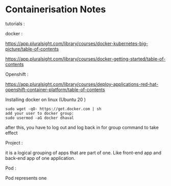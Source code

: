 # Containerisation Notes

tutorials :

docker :

https://app.pluralsight.com/library/courses/docker-kubernetes-big-picture/table-of-contents

https://app.pluralsight.com/library/courses/docker-getting-started/table-of-contents



Openshift :

https://app.pluralsight.com/library/courses/deploy-applications-red-hat-openshift-container-platform/table-of-contents



Installing docker on linux (Ubuntu 20 )

```
sudo wget -qO- https://get.docker.com | sh
add your user to docker group:
sudo usermod -aG docker dhaval
```

after this, you have to log out and log back in for group command to take effect

Project :

it is a logical grouping of apps that are part of one. Like front-end app and back-end app of one application.

Pod :

Pod represents one 
